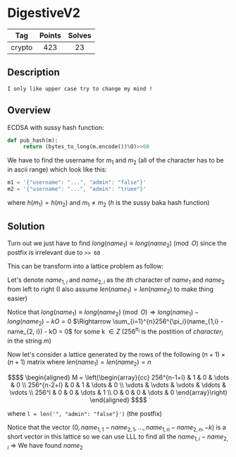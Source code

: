 # DigestiveV2
|**Tag** | **Points** | **Solves**|
|:------:|:----------:|:---------:|
|crypto  |     423   |     23    |

## Description
```
I only like upper case try to change my mind !
```

## Overview

ECDSA with sussy hash function:

```python
def pub_hash(m):
     return (bytes_to_long(m.encode())%O)>>60 
```

We have to find the username for $m_1$ and $m_2$ (all of the character has to be in ascii range) which look like this:

```python
m1 = '{"username": "...", "admin": "false"}'
m2 = '{"username": "...", "admin": "truee"}'
```

where $h(m_1) = h(m_2)$ and $m_1 \neq m_2$ ($h$ is the sussy baka hash function)

## Solution

Turn out we just have to find $long(name_1) \equiv long(name_2) \pmod{O}$ since the postfix is irrelevant due to `>> 60`

This can be transform into a lattice problem as follow:

Let's denote $name_{1, i}$ and $name_{2, i}$ as the $ith$ character of $name_1$ and $name_2$ from left to right (I also assume $len(name_1) = len(name_2)$ to make thing easier)

Notice that $long(name_1) \equiv long(name_2) \pmod{O} \Rightarrow long(name_1) - long(name_2) - kO = 0$ $\Rightarrow \sum_{i=1}^{n}256^{\pi_i}(name_{1,i} - name_{2, i}) - kO = 0$ for some k $\in Z$ ($256^{\pi_i}$ is the postition of $character_i$ in the string $m$)

Now let's consider a lattice generated by the rows of the following $(n+1) \times (n+1)$ matrix where $len(name_1) = len(name_2) = n$  
```math
$$
\begin{aligned}

M = 
\left(\begin{array}{cc} 
256^{n-1+l} & 1 & 0 & \dots & 0 \\
256^{n-2+l} & 0 & 1 & \dots & 0 \\
\vdots      & \vdots & \vdots & \ddots & \vdots \\
256^l       & 0  & 0  & \dots      & 1 \\
O           & 0 &  0  & \dots      & 0


\end{array}\right)

\end{aligned}
$$
```
where `l = len('", "admin": "false"}')` (the postfix)

Notice that the vector $(0, name_{1, 1} - name_{2, 1}, \dots, name_{1, n}- name_{2, n}, -k)$ is a short vector in this lattice so we can use LLL to find all the $name_{1, i} - name_{2, i}$ $\Rightarrow$ We have found $name_2$


